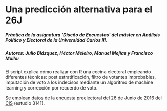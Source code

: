 # Una predicción alternativa para el 26J
##### Práctica de la asignatura 'Diseño de Encuestas' del máster en Análisis Político y Electoral de la Universidad Carlos III.
##### Autores: Julio Blázquez, Héctor Meleiro, Manuel Mejías y Francisco Mullor

El script explica cómo realizar con R una cocina electoral empleando diferentes técnicas: post estratificación, filtro de votantes improbables, imputación de voto a los indecisos mediante un algoritmo de machine learning y corrección por recuerdo de voto.

Se emplean datos de la encuesta preelectoral del 26 de Junio de 2016 del [CIS](http://www.cis.es/cis/opencm/ES/1_encuestas/estudios/ver.jsp?estudio=14285&cuestionario=17146&muestra=23659) (estudio 3141).

